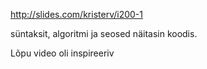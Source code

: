 http://slides.com/kristerv/i200-1

süntaksit, algoritmi ja seosed näitasin koodis.

Lõpu video oli inspireeriv

